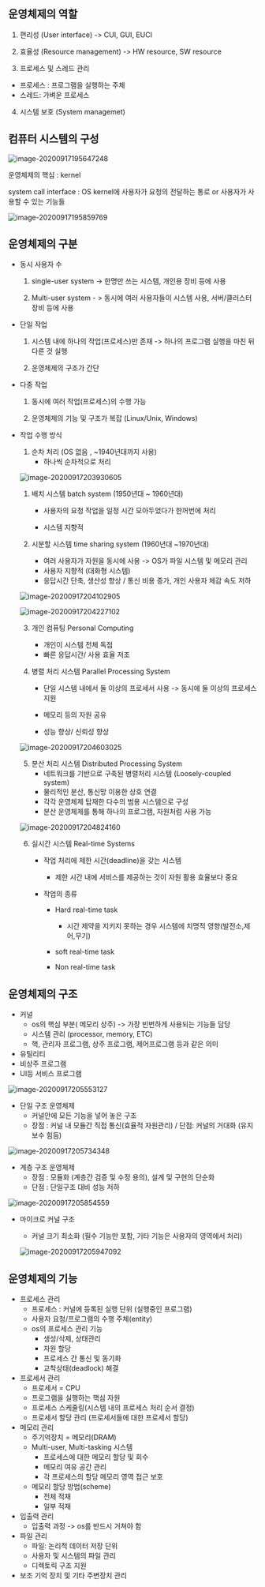 ## 운영체제의 역할

1. 편리성 (User interface) -> CUI, GUI, EUCI

2. 효율성 (Resource management) -> HW resource, SW resource

3. 프로세스 및 스레드 관리

- 프로세스 : 프로그램을 실행하는 주체
- 스레드: 가벼운 프로세스

4. 시스템 보호 (System managemet)

## 컴퓨터 시스템의 구성

![image-20200917195647248](images\image-20200917195647248.png)

운영체제의 핵심 : kernel 

system call interface : OS kernel에 사용자가 요청의 전달하는 통로 or 사용자가 사용할 수 있는 기능들

![image-20200917195859769](images\image-20200917195859769.png)



## 운영체제의 구분

- 동시 사용자 수

  1. single-user system -> 한명만 쓰는 시스템, 개인용 장비 등에 사용

  2. Multi-user system - > 동시에 여러 사용자들이 시스템 사용, 서버/클러스터 장비 등에 사용

- 단일 작업

  1. 시스템 내에 하나의 작업(프로세스)만 존재 -> 하나의 프로그램 실행을 마친 뒤 다른 것 실행

  2. 운영체제의 구조가 간단

- 다중 작업

  1. 동시에 여러 작업(프로세스)의 수행 가능

  2. 운영체제의 기능 및 구조가 복잡 (Linux/Unix, Windows)

- 작업 수행 방식

  1. 순차 처리 (OS 없음 , ~1940년대까지 사용)
     - 하나씩 순차적으로 처리

  ![image-20200917203930605](images\image-20200917203930605.png)

  1. 배치 시스템 batch system (1950년대 ~ 1960년대)

     - 사용자의 요청 작업을 일정 시간 모아두었다가 한꺼번에 처리

     - 시스템 지향적

  2. 시분할 시스템 time sharing system (1960년대 ~1970년대)

     - 여러 사용자가 자원을 동시에 사용 -> OS가 파일 시스템 및 메모리 관리
     - 사용자 지향적 (대화형 시스템)
     - 응답시간 단축, 생산성 향상 / 통신 비용 증가, 개인 사용자 체감 속도 저하

  ![image-20200917204102905](images\image-20200917204102905.png)

  ![image-20200917204227102](images\image-20200917204227102.png)

  3. 개인 컴퓨팅 Personal Computing

     - 개인이 시스템 전체 독점
     - 빠른 응답시간/ 사용 효율 저조

  4. 병렬 처리 시스템 Parallel Processing System

     - 단일 시스템 내에서 둘 이상의 프로세서 사용 -> 동시에 둘 이상의 프로세스 지원

     - 메모리 등의 자원 공유
     - 성능 향상/ 신뢰성 향상

  ![image-20200917204603025](images\image-20200917204603025.png)

  5. 분산 처리 시스템 Distributed Processing System
     - 네트워크를 기반으로 구축된 병렬처리 시스템 (Loosely-coupled system)
     - 물리적인 분산, 통신망 이용한 상호 연결
     - 각각 운영체제 탑재한 다수의 범용 시스템으로 구성
     - 분산 운영체제를 통해 하나의 프로그램, 자원처럼 사용 가능

  ![image-20200917204824160](images\image-20200917204824160.png)

  6. 실시간 시스템 Real-time Systems

     - 작업 처리에 제한 시간(deadline)을 갖는 시스템

       - 제한 시간 내에 서비스를 제공하는 것이 자원 활용 효율보다 중요

     - 작업의 종류

       - Hard real-time task
         - 시간 제약을 지키지 못하는 경우 시스템에 치명적 영향(발전소,제어,무기)
       - soft real-time task

       - Non real-time task

## 운영체제의 구조

- 커널
  - os의 핵심 부분( 메모리 상주) -> 가장 빈번하게 사용되는 기능들 담당
  - 시스템 관리 (processor, memory, ETC)
  - 핵, 관리자 프로그램, 상주 프로그램, 제어프로그램 등과 같은 의미
-  유틸리티
  - 비상주 프로그램
  - UI등 서비스 프로그램

![image-20200917205553127](images\image-20200917205553127.png)

- 단일 구조 운영체제
  - 커널안에 모든 기능을 넣어 놓은 구조
  - 장점 : 커널 내 모듈간 직접 통신(효율적 자원관리) / 단점: 커널의 거대화 (유지보수 힘듬)

![image-20200917205734348](images\image-20200917205734348.png)

- 계층 구조 운영체제
  - 장점 : 모듈화 (계층간 검증 및 수정 용의), 설계 및 구현의 단순화
  - 단점 : 단일구조 대비 성능 저하

![image-20200917205854559](images\image-20200917205854559.png)

- 마이크로 커널 구조

  - 커널 크기 최소화 (필수 기능만 포함, 기타 기능은 사용자의 영역에서 처리)

  ![image-20200917205947092](.\images\image-20200917205947092.png)

## 운영체제의 기능

- 프로세스 관리
  - 프로세스 : 커널에 등록된 실행 단위 (실행중인 프로그램)
  - 사용자 요청/프로그램의 수행 주체(entity)
  - os의 프로세스 관리 기능
    - 생성/삭제, 상태관리
    - 자원 할당
    - 프로세스 간 통신 및 동기화
    - 교착상태(deadlock) 해결
- 프로세서 관리
  - 프로세서 = CPU
  - 프로그램을 실행하는 핵심 자원
  - 프로세스 스케줄링(시스템 내의 프로세스 처리 순서 결정)
  - 프로세서 할당 관리 (프로세서들에 대한 프로세서 할당)
- 메모리 관리
  - 주기억장치 = 메모리(DRAM)
  - Multi-user, Multi-tasking 시스템
    - 프로세스에 대한 메모리 할당 및 회수
    - 메모리 여유 공간 관리
    - 각 프로세스의 할당 메모리 영역 접근 보호
  - 메모리 할당 방법(scheme)
    - 전체 적재
    - 일부 적재
- 입출력 관리
  - 입출력 과정 -> os를 반드시 거쳐야 함
- 파일 관리
  - 파일: 논리적 데이터 저장 단위
  - 사용자 및 시스템의 파일 관리
  - 디렉토릭 구조 지원
- 보조 기억 장치 및 기타 주변장치 관리